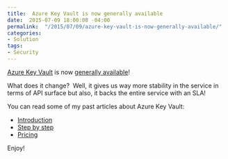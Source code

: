 ```yaml
---
title:  Azure Key Vault is now generally available
date:  2015-07-09 18:00:08 -04:00
permalink:  "/2015/07/09/azure-key-vault-is-now-generally-available/"
categories:
- Solution
tags:
- Security
---
```

<a href="http://vincentlauzon.com/2015/02/03/azure-key-vault/" target="_blank">Azure Key Vault</a> is now <a href="http://blogs.technet.com/b/kv/archive/2015/06/24/keyvaulthasshipped.aspx" target="_blank">generally available</a>!

What does it change?  Well, it gives us way more stability in the service in terms of API surface but also, it backs the entire service with an SLA!

You can read some of my past articles about Azure Key Vault:
<ul>
	<li><a href="http://vincentlauzon.com/2015/02/03/azure-key-vault/">Introduction</a></li>
	<li><a href="http://vincentlauzon.com/2015/06/13/azure-key-vault-step-by-step/" target="_blank">Step by step</a></li>
	<li><a href="http://vincentlauzon.com/2015/06/20/azure-key-vault-pricing/" target="_blank">Pricing</a></li>
</ul>
Enjoy!